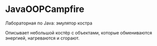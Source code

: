 # JavaOOPCampfire
Лабораторная по Java: эмулятор костра

Описывает небольшой костёр с объектами, которые обмениваются энергией, нагреваются и сгорают. 
